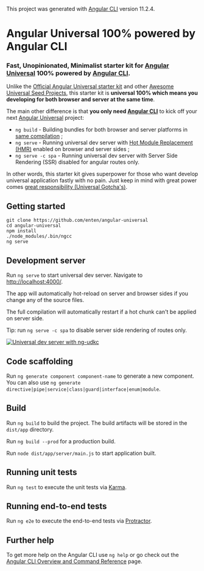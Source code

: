 This project was generated with [Angular CLI][angular-cli] version 11.2.4.

# Angular Universal 100% powered by Angular CLI

### Fast, Unopinionated, Minimalist starter kit for [Angular Universal][angulario-ssr] 100% powered by [Angular CLI][angular-cli].

Unlike the [Official Angular Universal starter kit][official-universal-kit] and other [Awesome Universal Seed Projects][awesome-angular], this starter kit is **universal 100% which means you developing for both browser and server at the same time**.

The main other difference is that **you only need [Angular CLI](https://angular.io/cli)** to kick off your next [Angular Universal][angulario-ssr] project:

* `ng build` - Building bundles for both browser and server platforms in [same compilation][webpack-multicompiler-example] ;
* `ng serve` - Running universal dev server with [Hot Module Replacement (HMR)][webpack-concept-hmr] enabled on browser and server sides ;
* `ng serve -c spa` - Running universal dev server with Server Side Rendering (SSR) disabled for angular routes only.

In other words, this starter kit gives superpower for those who want develop universal application fastly with no pain. Just keep in mind with great power comes [great responsibility (Universal Gotcha's)][universal-gotchas].

## Getting started

```shell
git clone https://github.com/enten/angular-universal
cd angular-universal
npm install
./node_modules/.bin/ngcc
ng serve
```

<!--
TODO(enten): Thinking about removing branches. I will add notice to check if someone ask for update.
-->

<!--
### Branches

<table>
  <thead>
    <th>Branch</th>
    <th></th>
    <th></th>
  </thead>
  <tbody>
    <tr>
      <td><a href="https://github.com/enten/angular-universal/tree/material">material</a></td>
      <td><img alt="Preview of branch material" src="https://i.imgur.com/khXkDnA.png"></td>
      <td><pre></code>git clone https://github.com/enten/angular-universal \
  -b material my-project
cd my-project
npm install
npm start</code></pre></td>
    </tr>
    <tr>
      <td><a href="https://github.com/enten/angular-universal/tree/toh">toh</a></td>
      <td><img alt="Preview of branch toh" src="https://i.imgur.com/T2TzP7t.png"></td>
      <td><pre></code>git clone https://github.com/enten/angular-universal \
  -b toh my-project
cd my-project
npm install
npm start</code></pre></td>
    </tr>
    <tr>
      <td><a href="https://github.com/enten/angular-universal/tree/i18n">i18n</a></td>
      <td><img alt="Preview of branch i18n" src="https://i.imgur.com/6h2dkk7.png"></td>
      <td><pre></code>git clone https://github.com/enten/angular-universal \
  -b i18n my-project
cd my-project
npm install
npm start</code></pre></td>
    </tr>
  </tbody>
</table>
-->

## Development server

Run `ng serve` to start universal dev server. Navigate to [http://localhost:4000/](http://localhost:4000/).

The app will automatically hot-reload on server and browser sides if you change any of the source files.

The full compilation will automatically restart if a hot chunk can't be applied on server side.

Tip: run `ng serve -c spa` to disable server side rendering of routes only.

[![Universal dev server with ng-udkc][preview-img-src]][preview-img-href]

## Code scaffolding

Run `ng generate component component-name` to generate a new component. You can also use `ng generate directive|pipe|service|class|guard|interface|enum|module`.

## Build

Run `ng build` to build the project. The build artifacts will be stored in the `dist/app` directory.

Run `ng build --prod` for a production build.

Run `node dist/app/server/main.js` to start application built.

## Running unit tests

Run `ng test` to execute the unit tests via [Karma](https://karma-runner.github.io).

## Running end-to-end tests

Run `ng e2e` to execute the end-to-end tests via [Protractor](http://www.protractortest.org/).

## Further help

To get more help on the Angular CLI use `ng help` or go check out the [Angular CLI Overview and Command Reference](https://angular.io/cli) page.

[angulario-ssr]: https://angular.io/guide/universal
[angular-cli]: https://github.com/angular/angular-cli
[awesome-angular]: https://github.com/PatrickJS/awesome-angular#universal-seed-projects
[official-universal-kit]: https://github.com/angular/universal-starter
[preview-img-href]: https://imgur.com/a/cpbhHgg
[preview-img-src]: https://i.imgur.com/vPzCMBk.gif
[universal-gotchas]: https://github.com/angular/universal/blob/master/docs/gotchas.md
[webpack-concept-hmr]: https://webpack.js.org/concepts/hot-module-replacement/
[webpack-multicompiler-example]: https://github.com/webpack/webpack/tree/master/examples/multi-compiler
